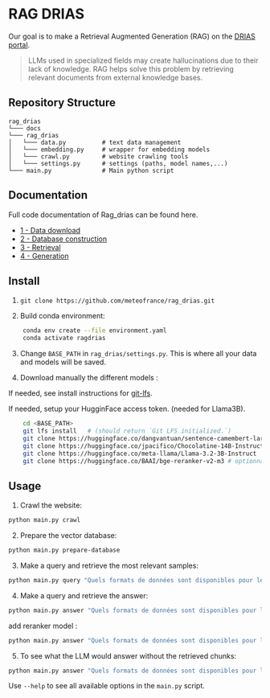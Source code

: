# RAG DRIAS

Our goal is to make a Retrieval Augmented Generation (RAG) on the [DRIAS portal](https://www.drias-climat.fr/).

>LLMs used in specialized fields may create hallucinations due to their lack of knowledge. RAG helps solve this problem by retrieving relevant documents from external knowledge bases.

## Repository Structure
```
rag_drias
└─── docs
└─── rag_drias
│   └─── data.py          # text data management
│   └─── embedding.py     # wrapper for embedding models
│   └─── crawl.py         # website crawling tools
│   └─── settings.py      # settings (paths, model names,...)
└─── main.py              # Main python script
```
## Documentation

Full code documentation of Rag_drias can be found here.

- [1 - Data download](docs/1_download_data.md)
- [2 - Database construction](docs/2_database_construction.md)
- [3 - Retrieval](docs/3_retrieval.md)
- [4 - Generation](docs/4_generation.md)


## Install

1. ```git clone https://github.com/meteofrance/rag_drias.git```

2. Build conda environment:

```bash
    conda env create --file environment.yaml
    conda activate ragdrias
```

3. Change `BASE_PATH` in `rag_drias/settings.py`. This is where all your data and models will be saved.

4. Download manually the different models :

If needed, see install instructions for [git-lfs](https://github.com/git-lfs/git-lfs?tab=readme-ov-file#getting-started).

If needed, setup your HugginFace access token. (needed for Llama3B).

```bash
    cd <BASE_PATH>
    git lfs install   # (should return `Git LFS initialized.`)
    git clone https://huggingface.co/dangvantuan/sentence-camembert-large
    git clone https://huggingface.co/jpacifico/Chocolatine-14B-Instruct-4k-DPO
    git clone https://huggingface.co/meta-llama/Llama-3.2-3B-Instruct  # optionnal
    git clone https://huggingface.co/BAAI/bge-reranker-v2-m3 # optionnal
```


## Usage

1. Crawl the website:

```bash
python main.py crawl
```

2. Prepare the vector database:

```bash
python main.py prepare-database
```

3. Make a query and retrieve the most relevant samples:

```bash
python main.py query "Quels formats de données sont disponibles pour le téléchargement sur DRIAS ?"
```

4. Make a query and retrieve the answer:

```bash
python main.py answer "Quels formats de données sont disponibles pour le téléchargement sur DRIAS ?"
```

add reranker model :

```bash
python main.py answer "Quels formats de données sont disponibles pour le téléchargement sur DRIAS ?" --reranker bge-reranker-v2-m3
```


5. To see what the LLM would answer without the retrieved chunks:

```bash
python main.py answer "Quels formats de données sont disponibles pour le téléchargement sur DRIAS ?" --no-use-rag"
```

Use `--help` to see all available options in the `main.py` script.
